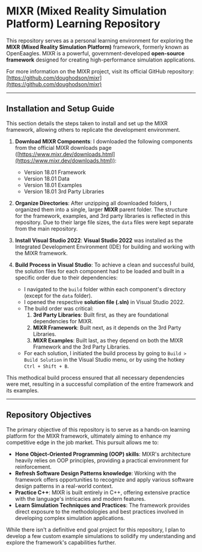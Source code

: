 # MIXR (Mixed Reality Simulation Platform) Learning Repository

This repository serves as a personal learning environment for exploring the **MIXR (Mixed Reality Simulation Platform)** framework, formerly known as OpenEaagles. MIXR is a powerful, government-developed **open-source framework** designed for creating high-performance simulation applications.

For more information on the MIXR project, visit its official GitHub repository: [https://github.com/doughodson/mixr](https://github.com/doughodson/mixr)

---

## Installation and Setup Guide

This section details the steps taken to install and set up the MIXR framework, allowing others to replicate the development environment.

1.  **Download MIXR Components**:
    I downloaded the following components from the official MIXR downloads page ([https://www.mixr.dev/downloads.html](https://www.mixr.dev/downloads.html)):
    * Version 18.01 Framework
    * Version 18.01 Data
    * Version 18.01 Examples
    * Version 18.01 3rd Party Libraries

2.  **Organize Directories**:
    After unzipping all downloaded folders, I organized them into a single, larger **MIXR** parent folder. The structure for the framework, examples, and 3rd party libraries is reflected in this repository. Due to their large file sizes, the `data` files were kept separate from the main repository.

3.  **Install Visual Studio 2022**:
    **Visual Studio 2022** was installed as the Integrated Development Environment (IDE) for building and working with the MIXR framework.

4.  **Build Process in Visual Studio**:
    To achieve a clean and successful build, the solution files for each component had to be loaded and built in a specific order due to their dependencies:
    * I navigated to the `build` folder within each component's directory (except for the `data` folder).
    * I opened the respective **solution file (.sln)** in Visual Studio 2022.
    * The build order was critical:
        1.  **3rd Party Libraries**: Built first, as they are foundational dependencies for MIXR.
        2.  **MIXR Framework**: Built next, as it depends on the 3rd Party Libraries.
        3.  **MIXR Examples**: Built last, as they depend on both the MIXR Framework and the 3rd Party Libraries.
    * For each solution, I initiated the build process by going to `Build > Build Solution` in the Visual Studio menu, or by using the hotkey `Ctrl + Shift + B`.

This methodical build process ensured that all necessary dependencies were met, resulting in a successful compilation of the entire framework and its examples.

---

## Repository Objectives

The primary objective of this repository is to serve as a hands-on learning platform for the MIXR framework, ultimately aiming to enhance my competitive edge in the job market. This pursuit allows me to:

* **Hone Object-Oriented Programming (OOP) skills**: MIXR's architecture heavily relies on OOP principles, providing a practical environment for reinforcement.
* **Refresh Software Design Patterns knowledge**: Working with the framework offers opportunities to recognize and apply various software design patterns in a real-world context.
* **Practice C++**: MIXR is built entirely in C++, offering extensive practice with the language's intricacies and modern features.
* **Learn Simulation Techniques and Practices**: The framework provides direct exposure to the methodologies and best practices involved in developing complex simulation applications.

While there isn't a definitive end goal project for this repository, I plan to develop a few custom example simulations to solidify my understanding and explore the framework's capabilities further.

